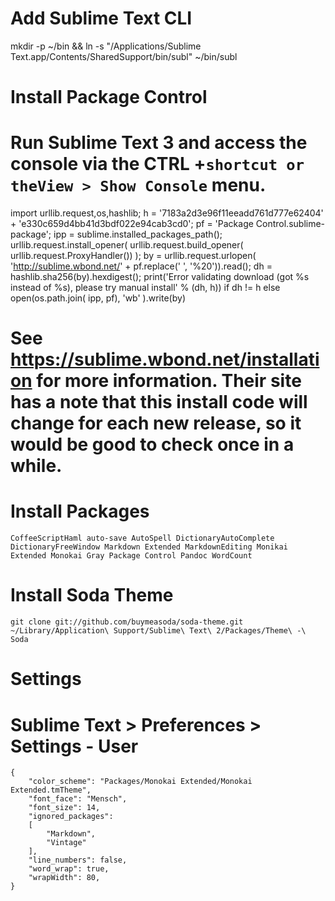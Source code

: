 # Add Sublime Text CLI

mkdir -p ~/bin && ln -s "/Applications/Sublime Text.app/Contents/SharedSupport/bin/subl" ~/bin/subl

# Install Package Control
# Run Sublime Text 3 and access the console via the CTRL +`shortcut or theView > Show Console` menu.

import urllib.request,os,hashlib; h = '7183a2d3e96f11eeadd761d777e62404' + 'e330c659d4bb41d3bdf022e94cab3cd0'; pf = 'Package Control.sublime-package'; ipp = sublime.installed_packages_path(); urllib.request.install_opener( urllib.request.build_opener( urllib.request.ProxyHandler()) ); by = urllib.request.urlopen( 'http://sublime.wbond.net/' + pf.replace(' ', '%20')).read(); dh = hashlib.sha256(by).hexdigest(); print('Error validating download (got %s instead of %s), please try manual install' % (dh, h)) if dh != h else open(os.path.join( ipp, pf), 'wb' ).write(by)

# See https://sublime.wbond.net/installation for more information. Their site has a note that this install code will change for each new release, so it would be good to check once in a while.

# Install Packages
```
CoffeeScriptHaml auto-save AutoSpell DictionaryAutoComplete DictionaryFreeWindow Markdown Extended MarkdownEditing Monikai Extended Monokai Gray Package Control Pandoc WordCount
```
# Install Soda Theme
```
git clone git://github.com/buymeasoda/soda-theme.git ~/Library/Application\ Support/Sublime\ Text\ 2/Packages/Theme\ -\ Soda
```
# Settings
# Sublime Text > Preferences > Settings - User

```
{
    "color_scheme": "Packages/Monokai Extended/Monokai Extended.tmTheme",
    "font_face": "Mensch",
    "font_size": 14,
    "ignored_packages":
    [
        "Markdown",
        "Vintage"
    ],
    "line_numbers": false,
    "word_wrap": true,
    "wrapWidth": 80,
}
```
